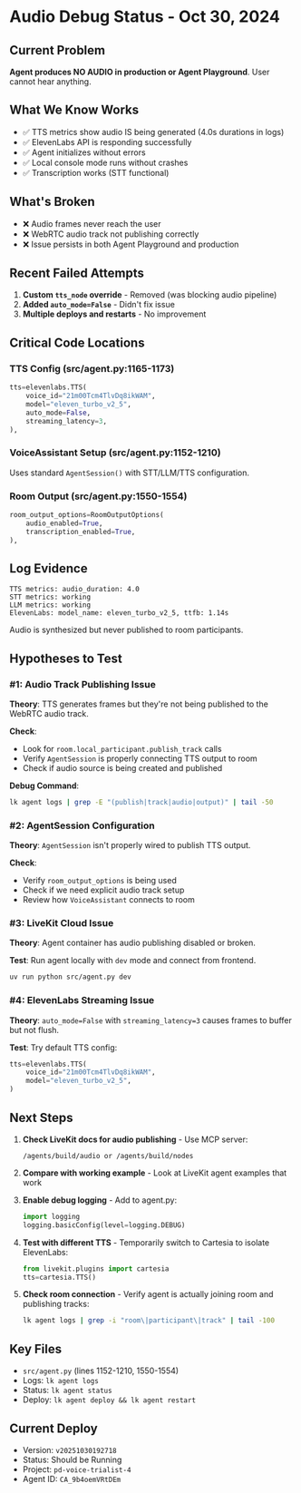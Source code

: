 # Audio Debug Status - Oct 30, 2024

## Current Problem
**Agent produces NO AUDIO in production or Agent Playground**. User cannot hear anything.

## What We Know Works
- ✅ TTS metrics show audio IS being generated (4.0s durations in logs)
- ✅ ElevenLabs API is responding successfully
- ✅ Agent initializes without errors
- ✅ Local console mode runs without crashes
- ✅ Transcription works (STT functional)

## What's Broken
- ❌ Audio frames never reach the user
- ❌ WebRTC audio track not publishing correctly
- ❌ Issue persists in both Agent Playground and production

## Recent Failed Attempts
1. **Custom `tts_node` override** - Removed (was blocking audio pipeline)
2. **Added `auto_mode=False`** - Didn't fix issue
3. **Multiple deploys and restarts** - No improvement

## Critical Code Locations

### TTS Config (src/agent.py:1165-1173)
```python
tts=elevenlabs.TTS(
    voice_id="21m00Tcm4TlvDq8ikWAM",
    model="eleven_turbo_v2_5",
    auto_mode=False,
    streaming_latency=3,
),
```

### VoiceAssistant Setup (src/agent.py:1152-1210)
Uses standard `AgentSession()` with STT/LLM/TTS configuration.

### Room Output (src/agent.py:1550-1554)
```python
room_output_options=RoomOutputOptions(
    audio_enabled=True,
    transcription_enabled=True,
),
```

## Log Evidence
```
TTS metrics: audio_duration: 4.0
STT metrics: working
LLM metrics: working
ElevenLabs: model_name: eleven_turbo_v2_5, ttfb: 1.14s
```

Audio is synthesized but never published to room participants.

## Hypotheses to Test

### #1: Audio Track Publishing Issue
**Theory**: TTS generates frames but they're not being published to the WebRTC audio track.

**Check**:
- Look for `room.local_participant.publish_track` calls
- Verify `AgentSession` is properly connecting TTS output to room
- Check if audio source is being created and published

**Debug Command**:
```bash
lk agent logs | grep -E "(publish|track|audio|output)" | tail -50
```

### #2: AgentSession Configuration
**Theory**: `AgentSession` isn't properly wired to publish TTS output.

**Check**:
- Verify `room_output_options` is being used
- Check if we need explicit audio track setup
- Review how `VoiceAssistant` connects to room

### #3: LiveKit Cloud Issue
**Theory**: Agent container has audio publishing disabled or broken.

**Test**: Run agent locally with `dev` mode and connect from frontend.

```bash
uv run python src/agent.py dev
```

### #4: ElevenLabs Streaming Issue
**Theory**: `auto_mode=False` with `streaming_latency=3` causes frames to buffer but not flush.

**Test**: Try default TTS config:
```python
tts=elevenlabs.TTS(
    voice_id="21m00Tcm4TlvDq8ikWAM",
    model="eleven_turbo_v2_5",
)
```

## Next Steps

1. **Check LiveKit docs for audio publishing** - Use MCP server:
   ```
   /agents/build/audio or /agents/build/nodes
   ```

2. **Compare with working example** - Look at LiveKit agent examples that work

3. **Enable debug logging** - Add to agent.py:
   ```python
   import logging
   logging.basicConfig(level=logging.DEBUG)
   ```

4. **Test with different TTS** - Temporarily switch to Cartesia to isolate ElevenLabs:
   ```python
   from livekit.plugins import cartesia
   tts=cartesia.TTS()
   ```

5. **Check room connection** - Verify agent is actually joining room and publishing tracks:
   ```bash
   lk agent logs | grep -i "room\|participant\|track" | tail -100
   ```

## Key Files
- `src/agent.py` (lines 1152-1210, 1550-1554)
- Logs: `lk agent logs`
- Status: `lk agent status`
- Deploy: `lk agent deploy && lk agent restart`

## Current Deploy
- Version: `v20251030192718`
- Status: Should be Running
- Project: `pd-voice-trialist-4`
- Agent ID: `CA_9b4oemVRtDEm`
